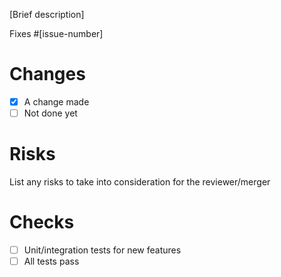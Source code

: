 [Brief description]

Fixes #[issue-number]

# Changes

- [x] A change made
- [ ] Not done yet

# Risks

List any risks to take into consideration for the reviewer/merger

# Checks

- [ ] Unit/integration tests for new features
- [ ] All tests pass
